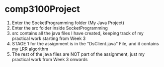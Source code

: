 # comp3100Project

1. Enter the SocketProgramming folder (My Java Project)
2. Enter the src folder inside SocketProgramming
3. src contains all the java files I have created, keeping track of my practical work starting from Week 3
4. STAGE 1 for the assignment is in the "DsClient.java" File, and it contains my LRR algorithm
5. The rest of the java files are NOT part of the assignment, just my practical work from Week 3 onwards 